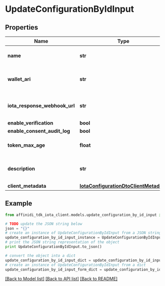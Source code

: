 # UpdateConfigurationByIdInput

## Properties

| Name                          | Type                                                                            | Description                              | Notes      |
| ----------------------------- | ------------------------------------------------------------------------------- | ---------------------------------------- | ---------- |
| **name**                      | **str**                                                                         | The name of the config                   | [optional] |
| **wallet_ari**                | **str**                                                                         | The wallet Ari that will be used to sign | [optional] |
| **iota_response_webhook_url** | **str**                                                                         | webhook to call when data is ready       | [optional] |
| **enable_verification**       | **bool**                                                                        |                                          | [optional] |
| **enable_consent_audit_log**  | **bool**                                                                        |                                          | [optional] |
| **token_max_age**             | **float**                                                                       | token time to live in seconds            | [optional] |
| **description**               | **str**                                                                         | The description of the config            | [optional] |
| **client_metadata**           | [**IotaConfigurationDtoClientMetadata**](IotaConfigurationDtoClientMetadata.md) |                                          | [optional] |

## Example

```python
from affinidi_tdk_iota_client.models.update_configuration_by_id_input import UpdateConfigurationByIdInput

# TODO update the JSON string below
json = "{}"
# create an instance of UpdateConfigurationByIdInput from a JSON string
update_configuration_by_id_input_instance = UpdateConfigurationByIdInput.from_json(json)
# print the JSON string representation of the object
print UpdateConfigurationByIdInput.to_json()

# convert the object into a dict
update_configuration_by_id_input_dict = update_configuration_by_id_input_instance.to_dict()
# create an instance of UpdateConfigurationByIdInput from a dict
update_configuration_by_id_input_form_dict = update_configuration_by_id_input.from_dict(update_configuration_by_id_input_dict)
```

[[Back to Model list]](../README.md#documentation-for-models) [[Back to API list]](../README.md#documentation-for-api-endpoints) [[Back to README]](../README.md)
